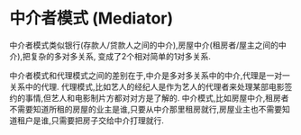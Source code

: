 # 中介者模式 (Mediator)

中介者模式类似银行(存款人/贷款人之间的中介),房屋中介(租房者/屋主之间的中介),把复杂的多对多关系, 变成了2个相对简单的1对多关系.

中介者模式和代理模式之间的差别在于,中介是多对多关系中的中介,代理是一对一关系中的代理.
代理模式,比如艺人的经纪人是作为艺人的代理者来处理某部电影签约的事情,但艺人和电影制片方都对对方是了解的.
中介模式,比如房屋中介,租房者不需要知道所租的房屋的业主是谁,只要从中介那里租房就行,房屋业主也不需要知道租户是谁,只需要把房子交给中介打理就行.